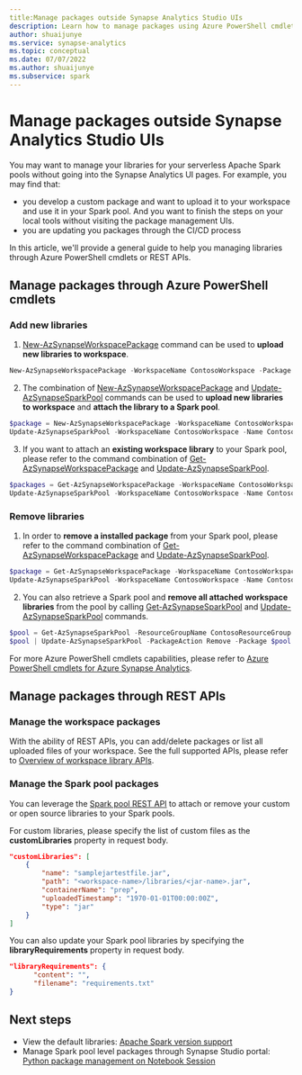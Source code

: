 ```yaml
---
title:Manage packages outside Synapse Analytics Studio UIs
description: Learn how to manage packages using Azure PowerShell cmdlets or REST APIs
author: shuaijunye
ms.service: synapse-analytics
ms.topic: conceptual
ms.date: 07/07/2022
ms.author: shuaijunye
ms.subservice: spark
---
```


# Manage packages outside Synapse Analytics Studio UIs 

You may want to manage your libraries for your serverless Apache Spark pools without going into the Synapse Analytics UI pages. For example, you may find that:

- you develop a custom package and want to upload it to your workspace and use it in your Spark pool. And you want to finish the steps on your local tools without visiting the package management UIs.
- you are updating you packages through the CI/CD process

In this article, we'll provide a general guide to help you managing libraries through Azure PowerShell cmdlets or REST APIs.

## Manage packages through Azure PowerShell cmdlets

### Add new libraries
1. [New-AzSynapseWorkspacePackage](https://docs.microsoft.com/en-us/powershell/module/az.synapse/new-azsynapseworkspacepackage) command can be used to **upload new libraries to workspace**.

```powershell
New-AzSynapseWorkspacePackage -WorkspaceName ContosoWorkspace -Package ".\ContosoPackage.whl"
```

2. The combination of [New-AzSynapseWorkspacePackage](https://docs.microsoft.com/en-us/powershell/module/az.synapse/new-azsynapseworkspacepackage) and [Update-AzSynapseSparkPool](https://docs.microsoft.com/en-us/powershell/module/az.synapse/update-azsynapsesparkpool) commands can be used to **upload new libraries to workspace** and **attach the library to a Spark pool**.

```powershell
$package = New-AzSynapseWorkspacePackage -WorkspaceName ContosoWorkspace -Package ".\ContosoPackage.whl"
Update-AzSynapseSparkPool -WorkspaceName ContosoWorkspace -Name ContosoSparkPool -PackageAction Add -Package $package
```

3. If you want to attach an **existing workspace library** to your Spark pool, please refer to the command combination of [Get-AzSynapseWorkspacePackage](https://docs.microsoft.com/en-us/powershell/module/az.synapse/get-azsynapseworkspacepackage) and [Update-AzSynapseSparkPool](https://docs.microsoft.com/en-us/powershell/module/az.synapse/update-azsynapsesparkpool).

```powershell
$packages = Get-AzSynapseWorkspacePackage -WorkspaceName ContosoWorkspace
Update-AzSynapseSparkPool -WorkspaceName ContosoWorkspace -Name ContosoSparkPool -PackageAction Add -Package $packages
```

### Remove libraries
1. In order to **remove a installed package** from your Spark pool, please refer to the command combination of [Get-AzSynapseWorkspacePackage](https://docs.microsoft.com/en-us/powershell/module/az.synapse/get-azsynapseworkspacepackage) and [Update-AzSynapseSparkPool](https://docs.microsoft.com/en-us/powershell/module/az.synapse/update-azsynapsesparkpool).

```powershell
$package = Get-AzSynapseWorkspacePackage -WorkspaceName ContosoWorkspace -Name ContosoPackage
Update-AzSynapseSparkPool -WorkspaceName ContosoWorkspace -Name ContosoSparkPool -PackageAction Remove -Package $package
```

2. You can also retrieve a Spark pool and **remove all attached workspace libraries** from the pool by calling [Get-AzSynapseSparkPool](https://docs.microsoft.com/en-us/powershell/module/az.synapse/get-azsynapsesparkpool) and [Update-AzSynapseSparkPool](https://docs.microsoft.com/en-us/powershell/module/az.synapse/update-azsynapsesparkpool) commands. 
```powershell
$pool = Get-AzSynapseSparkPool -ResourceGroupName ContosoResourceGroup -WorkspaceName ContosoWorkspace -Name ContosoSparkPool
$pool | Update-AzSynapseSparkPool -PackageAction Remove -Package $pool.WorkspacePackages
```

For more Azure PowerShell cmdlets capabilities, please refer to [Azure PowerShell cmdlets for Azure Synapse Analytics](https://docs.microsoft.com/en-us/powershell/module/az.synapse).


## Manage packages through REST APIs

### Manage the workspace packages
With the ability of REST APIs, you can add/delete packages or list all uploaded files of your workspace. See the full supported APIs, please refer to [Overview of workspace library APIs](https://docs.microsoft.com/en-us/rest/api/synapse/data-plane/library).


### Manage the Spark pool packages
You can leverage the [Spark pool REST API](https://docs.microsoft.com/en-us/rest/api/synapse/big-data-pools/create-or-update) to attach or remove your custom or open source libraries to your Spark pools. 

For custom libraries, please specify the list of custom files as the **customLibraries** property in request body. 

```json
"customLibraries": [
    {
        "name": "samplejartestfile.jar",
        "path": "<workspace-name>/libraries/<jar-name>.jar",
        "containerName": "prep",
        "uploadedTimestamp": "1970-01-01T00:00:00Z",
        "type": "jar"
    }
]
```

You can also update your Spark pool libraries by specifying the **libraryRequirements** property in request body. 

```json
"libraryRequirements": {
      "content": "",
      "filename": "requirements.txt"
}
```

## Next steps
- View the default libraries: [Apache Spark version support](apache-spark-version-support.md)
- Manage Spark pool level packages through Synapse Studio portal: [Python package management on Notebook Session](./apache-spark-manage-session-packages.md#session-scoped-python-packages)

